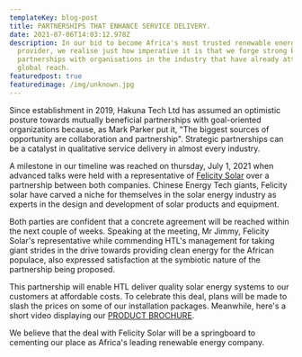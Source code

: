 ```yaml
---
templateKey: blog-post
title: PARTNERSHIPS THAT ENHANCE SERVICE DELIVERY.
date: 2021-07-06T14:03:12.978Z
description: In our bid to become Africa's most trusted renewable energy
  provider, we realise just how imperative it is that we forge strong business
  partnerships with organisations in the industry that have already attained
  global reach.
featuredpost: true
featuredimage: /img/unknown.jpg
---
```

Since establishment in 2019, Hakuna Tech Ltd has assumed an optimistic posture towards mutually beneficial partnerships with goal-oriented organizations because, as Mark Parker put it, "The biggest sources of opportunity are collaboration and partnership". Strategic partnerships can be a catalyst in qualitative service delivery in almost every industry.

A milestone in our timeline was reached on thursday,  July 1, 2021 when advanced talks were held with a representative of [Felicity Solar](https://www.felicitysolar.com/) over a partnership between both companies. Chinese Energy Tech giants, Felicity solar have carved a niche for themselves in the solar energy industry as experts in the design and development of solar products and equipment.

Both parties are confident that a concrete agreement will be reached within the next couple of weeks. Speaking at the meeting, Mr Jimmy, Felicity Solar's representative while commending  HTL's management for taking giant strides in the drive towards providing clean energy for the African populace, also expressed satisfaction at the symbiotic nature of the partnership being proposed.

This partnership will enable HTL deliver quality solar energy systems to our customers at affordable costs. To celebrate this deal, plans will be made to slash the prices on some of our installation packages. Meanwhile, here's a short video displaying our [PRODUCT BROCHURE](https://fb.watch/v/aDw_fdr5J/).

We believe that the deal with Felicity Solar will be a springboard to cementing our place as Africa's leading renewable energy company.